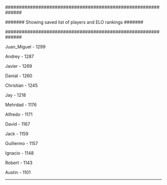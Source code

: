 ##############################################################

####### Showing saved list of players and ELO rankings #######

##############################################################


Juan_Miguel - 1299


Andrey - 1287


Javier - 1269


Danial - 1260


Christian - 1245


Jay - 1218


Mehrdad - 1176


Alfredo - 1171


David - 1167


Jack - 1159


Guillermo - 1157


Ignacio - 1148


Robert - 1143


Austin - 1101



--------------------------------------------------------------
